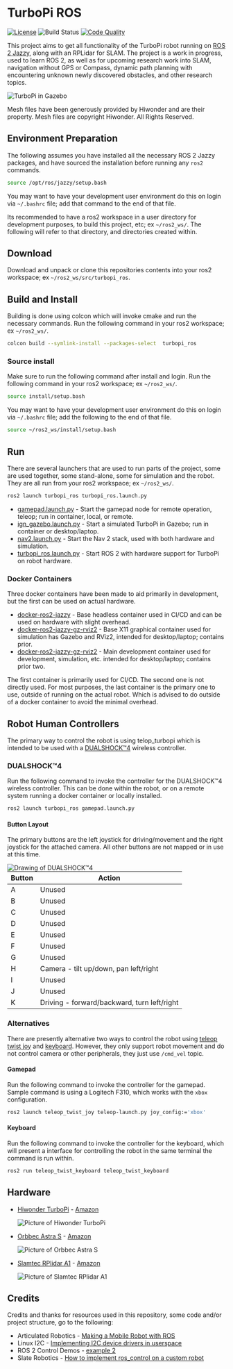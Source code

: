# TurboPi ROS
[![License](https://img.shields.io/badge/License-Apache_2.0-blue.svg?style=plastic)](https://github.com/wltjr/turbopi_ros/blob/master/LICENSE.txt)
![Build Status](https://github.com/wltjr/turbopi_ros/actions/workflows/docker_build.yml/badge.svg)
[![Code Quality](https://sonarcloud.io/api/project_badges/measure?project=wltjr_turbopi_ros&metric=alert_status)](https://sonarcloud.io/dashboard?id=wltjr_turbopi_ros)

This project aims to get all functionality of the TurboPi robot running on
[ROS 2 Jazzy](https://docs.ros.org/en/jazzy/), along with an RPLidar for SLAM.
The project is a work in progress, used to learn ROS 2, as well as for upcoming
research work into SLAM, navigation without GPS or Compass, dynamic path planning
with encountering unknown newly discovered obstacles, and other research topics.

![TurboPi in Gazebo](https://github.com/wltjr/turbopi_ros/assets/12835340/5c2e2cf6-8c80-49ee-b0a9-a5a6e4211558)

Mesh files have been generously provided by Hiwonder and are their property.
Mesh files are copyright Hiwonder. All Rights Reserved.

## Environment Preparation
The following assumes you have installed all the necessary ROS 2 Jazzy packages,
and have sourced the installation before running any `ros2` commands.
```bash
source /opt/ros/jazzy/setup.bash
```

You may want to have your development user environment do this on login via
`~/.bashrc` file; add that command to the end of that file.

Its recommended to have a ros2 workspace in a user directory for development
purposes, to build this project, etc; ex `~/ros2_ws/`. The following will refer
to that directory, and directories created within.

## Download
Download and unpack or clone this repositories contents into your ros2
workspace; ex `~/ros2_ws/src/turbopi_ros`.


## Build and Install
Building is done using colcon which will invoke cmake and run the necessary
commands. Run the following command in your ros2 workspace; ex `~/ros2_ws/`.
```bash
colcon build --symlink-install --packages-select  turbopi_ros
```

### Source install
Make sure to run the following command after install and login. Run the
following command in your ros2 workspace; ex `~/ros2_ws/`.
```bash
source install/setup.bash
```

You may want to have your development user environment do this on login via
`~/.bashrc` file; add the following to the end of that file.
```bash
source ~/ros2_ws/install/setup.bash
```

## Run
There are several launchers that are used to run parts of the project, some are
used together, some stand-alone, some for simulation and the robot. They are all
run from your ros2 workspace; ex `~/ros2_ws/`.
```bash
ros2 launch turbopi_ros turbopi_ros.launch.py
```

- [gamepad.launch.py](https://github.com/wltjr/turbopi_ros/blob/main/launch2/gamepad.launch.py) -
Start the gamepad node for remote operation, teleop; run in container, local, or
remote.
- [ign_gazebo.launch.py](https://github.com/wltjr/turbopi_ros/blob/main/launch2/ign_gazebo.launch.py) -
Start a simulated TurboPi in Gazebo; run in container or desktop/laptop.
- [nav2.launch.py](https://github.com/wltjr/turbopi_ros/blob/main/launch2/nav2.launch.py) -
Start the Nav 2 stack, used with both hardware and simulation.
- [turbopi_ros.launch.py](https://github.com/wltjr/turbopi_ros/blob/main/launch2/turbopi_ros.launch.py) -
Start ROS 2 with hardware support for TurboPi on robot hardware.

### Docker Containers
Three docker containers have been made to aid primarily in development, but the
first can be used on actual hardware.

- [docker-ros2-jazzy](https://github.com/UNF-Robotics/docker-ros2-jazzy) -
Base headless container used in CI/CD and can be used on hardware with slight
overhead.
- [docker-ros2-jazzy-gz-rviz2](https://github.com/UNF-Robotics/docker-ros2-jazzy-gz-rviz2) -
Base X11 graphical container used for simulation has Gazebo and RViz2, intended
for desktop/laptop; contains prior.
- [docker-ros2-jazzy-gz-rviz2](https://github.com/wltjr/docker-ros2-jazzy-gz-rviz2-turbopi) -
Main development container used for development, simulation, etc. intended for
desktop/laptop; contains prior two.

The first container is primarily used for CI/CD. The second one is not directly
used. For most purposes, the last container is the primary one to use, outside
of running on the actual robot. Which is advised to do outside of a docker
container to avoid the minimal overhead.


## Robot Human Controllers
The primary way to control the robot is using telop_turbopi which is intended to
be used with a
[DUALSHOCK™4](https://www.playstation.com/en-us/accessories/dualshock-4-wireless-controller/)
wireless controller.


### DUALSHOCK™4
Run the following command to invoke the controller for the DUALSHOCK™4 wireless
controller. This can be done within the robot, or on a remote system running a
docker container or locally installed.
```bash
ros2 launch turbopi_ros gamepad.launch.py
```

#### Button Layout
The primary buttons are the left joystick for driving/movement and the right
joystick for the attached camera. All other buttons are not mapped or in use
at this time.

<img align="left" alt="Drawing of DUALSHOCK™4" src="https://manuals.playstation.net/document/imgps4/other_basic_018.jpg" />

| Button | Action |
| ------------- | ------------- |
| A | Unused  |
| B | Unused  |
| C | Unused  |
| D | Unused  |
| E | Unused  |
| F | Unused  |
| G | Unused  |
| H | Camera - tilt up/down, pan left/right |
| I | Unused  |
| J | Unused  |
| K | Driving - forward/backward, turn left/right |

### Alternatives
There are presently alternative two ways to control the robot using
[teleop twist joy](https://github.com/ros2/teleop_twist_joy) and
[keyboard](https://github.com/ros2/teleop_twist_keyboard). However, they only
support robot movement and do not control camera or other peripherals, they just
 use `/cmd_vel` topic.

#### Gamepad
Run the following command to invoke the controller for the gamepad. Sample 
command is  using a Logitech F310, which works with the `xbox` configuration. 
```bash
ros2 launch teleop_twist_joy teleop-launch.py joy_config:='xbox'
```

#### Keyboard
Run the following command to invoke the controller for the keyboard, which will
present a interface for controlling the robot in the same terminal the command
is run within.
```bash
ros2 run teleop_twist_keyboard teleop_twist_keyboard
```


## Hardware
- [Hiwonder TurboPi](https://www.hiwonder.com/products/turbopi?variant=40112905388119) - 
  [Amazon](https://www.amazon.com/dp/B0BTTH8WD2)

  ![Picture of Hiwonder TurboPi](https://github.com/wltjr/turbopi_ros/assets/12835340/81dd585b-5b98-43b2-b532-ddd4233721ce)

- [Orbbec Astra S](https://www.orbbec.com/products/structured-light-camera/astra-series/) -
  [Amazon](https://www.amazon.com/gp/product/B0C2H4QL5F/)

  ![Picture of Orbbec Astra S](https://github.com/user-attachments/assets/08dc402d-9d05-453e-9a04-c889ad56a590)

- [Slamtec RPlidar A1](https://www.slamtec.ai/home/rplidar_a1/) -
  [Amazon](https://www.amazon.com/dp/B07TJW5SXF/)

  ![Picture of Slamtec RPlidar A1](https://github.com/wltjr/turbopi_ros/assets/12835340/9f7b9688-b600-42d9-8b1b-c3a834252112)



## Credits
Credits and thanks for resources used in this repository, some code and/or
project structure, go to the following:

- Articulated Robotics - 
  [Making a Mobile Robot with ROS](https://articulatedrobotics.xyz/tutorials/)
- Linux I2C - [Implementing I2C device drivers in userspace](https://www.kernel.org/doc/html/latest/i2c/dev-interface.html)
- ROS 2 Control Demos -
  [example 2](https://github.com/ros-controls/ros2_control_demos)
- Slate Robotics - 
  [How to implement ros_control on a custom robot](https://slaterobotics.medium.com/how-to-implement-ros-control-on-a-custom-robot-748b52751f2e)
